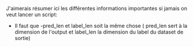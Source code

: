 J'aimerais résumer ici les différentes informations importantes si jamais on veut lancer un script:

- Il faut que -pred_len et label_len soit la même chose ( pred_len sert à la dimension de l'output et label_len la dimension du label du dataset de sortie)